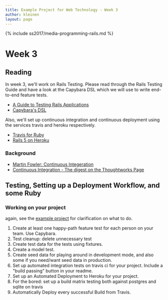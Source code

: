 ```yaml
---
title: Example Project for Web Technology - Week 3
author: kleinen
layout: page
---
```

{% include ss2017/media-programming-rails.md %}

# Week 3

## Reading

In week 3, we'll work on Rails Testing. Please read through the Rails Testing
Guide and have a look at the Capybara DSL which we will use to write end-to-end feature
tests.
* [A Guide to Testing Rails Applications](http://guides.rubyonrails.org/testing.html)
* [Capybara's DSL](https://github.com/jnicklas/capybara#the-dsl)

Also, we'll set up continuous integration and continuous deployment using the services travis and heroku respectively.
* [Travis for Ruby](https://docs.travis-ci.com/user/languages/ruby/)
* [Rails 5 on Heroku](https://devcenter.heroku.com/articles/getting-started-with-rails5)

### Background
* [Martin Fowler: Continuous Integeration](https://martinfowler.com/articles/continuousIntegration.html)
* [Continuous Integration - The digest on the Thoughtworks Page](https://www.thoughtworks.com/continuous-integration)

## Testing, Setting up a Deployment Workflow, and some Ruby

### Working on your project

again, see the [example project](../../example-project/week-3) for clarification on what to do.

1. Create at least one happy-path feature test for each person on your team. Use Capybara.
2. Test cleanup: delete unnecessary test
3. Create test data for the tests using fixtures.
4. Create a model test.
5. Create seed data for playing around in development mode, and also some if you need/want seed data in production.
6. Set up automated integration tests on travis ci for your project. Include a "build passing" button in your readme.
7. Set up an Automated Deployment to Heroku for your project.
8. For the bored: set up a build matrix testing both against postgres and sqlite on travis
9. Automatically Deploy every successful Build from Travis.
